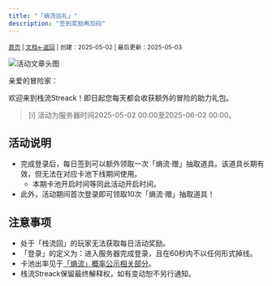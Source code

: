```yaml
---
title: "「熵流巡礼」"
description: "签到奖励再加码"
---
```

<small id="old_menu"><a href="/Streack/">首页</a> | <a href="/Streack/doc/">文档</a></small><small><a href="../../">←返回</a> |
 创建：2025-05-02 | 最后更新：2025-05-03</small><br>

![](https://s21.ax1x.com/2025/05/02/pEb8oJx.png "活动文章头图")

亲爱的冒险家：

欢迎来到栈流Streack！即日起您每天都会收获额外的冒险的助力礼包。

> [i] 活动为服务器时间2025-05-02 00:00至2025-06-02 00:00。

## 活动说明

* 完成登录后，每日签到可以额外领取一次「熵流·赠」抽取道具。该道具长期有效，但无法在对应卡池下线期间使用。
  * 本期卡池开启时间等同此活动开启时间。
* 此外，活动期间首次登录即可领取10次「熵流·赠」抽取道具！

## 注意事项

* 处于「栈流回」的玩家无法获取每日活动奖励。
* 「登录」的定义为：进入服务器完成登录，且在60秒内不以任何形式掉线。
* 卡池出率见于[「熵流」概率公示相关部分](https://kdxiaoyi.top/Streack/doc/info/entroprix/#%E7%86%B5%E6%B5%81%E8%B5%A0)。
* 栈流Streack保留最终解释权，如有变动恕不另行通知。

<script src="https://rs.kdxiaoyi.top/res/scripts/js/sober@1.0.6.min.js"></script><script src="https://kdxiaoyi.top/Streack/_page/js/pmd.js"></script><script src="https://rs.kdxiaoyi.top/res/scripts/js/pmd-reRender.min.js"></script>